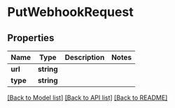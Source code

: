 # PutWebhookRequest

## Properties
Name | Type | Description | Notes
------------ | ------------- | ------------- | -------------
**url** | **string** |  | 
**type** | **string** |  | 

[[Back to Model list]](../../README.md#documentation-for-models) [[Back to API list]](../../README.md#documentation-for-api-endpoints) [[Back to README]](../../README.md)

